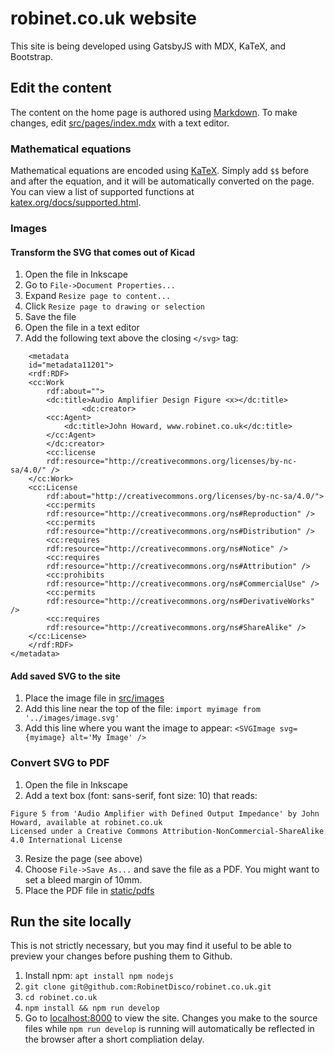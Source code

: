# robinet.co.uk website

This site is being developed using GatsbyJS with MDX, KaTeX, and Bootstrap.

## Edit the content

The content on the home page is authored using [Markdown](https://www.markdownguide.org/). To make changes, edit [src/pages/index.mdx](src/pages/index.mdx) with a text editor.

### Mathematical equations

Mathematical equations are encoded using [KaTeX](https://katex.org/). Simply add `$$` before and after the equation, and it will be automatically converted on the page. You can view a list of supported functions at [katex.org/docs/supported.html](https://katex.org/docs/supported.html).

### Images

#### Transform the SVG that comes out of Kicad

1. Open the file in Inkscape
1. Go to `File->Document Properties...`
1. Expand `Resize page to content...`
1. Click `Resize page to drawing or selection`
1. Save the file
1. Open the file in a text editor
1. Add the following text above the closing `</svg>` tag:

```
    <metadata
    id="metadata11201">
    <rdf:RDF>
    <cc:Work
        rdf:about="">
        <dc:title>Audio Amplifier Design Figure <x></dc:title>
                <dc:creator>
        <cc:Agent>
            <dc:title>John Howard, www.robinet.co.uk</dc:title>
        </cc:Agent>
        </dc:creator>
        <cc:license
        rdf:resource="http://creativecommons.org/licenses/by-nc-sa/4.0/" />
    </cc:Work>
    <cc:License
        rdf:about="http://creativecommons.org/licenses/by-nc-sa/4.0/">
        <cc:permits
        rdf:resource="http://creativecommons.org/ns#Reproduction" />
        <cc:permits
        rdf:resource="http://creativecommons.org/ns#Distribution" />
        <cc:requires
        rdf:resource="http://creativecommons.org/ns#Notice" />
        <cc:requires
        rdf:resource="http://creativecommons.org/ns#Attribution" />
        <cc:prohibits
        rdf:resource="http://creativecommons.org/ns#CommercialUse" />
        <cc:permits
        rdf:resource="http://creativecommons.org/ns#DerivativeWorks" />
        <cc:requires
        rdf:resource="http://creativecommons.org/ns#ShareAlike" />
    </cc:License>
    </rdf:RDF>
</metadata>
```

#### Add saved SVG to the site

1. Place the image file in [src/images](src/images)
2. Add this line near the top of the file: `import myimage from '../images/image.svg'`
3. Add this line where you want the image to appear: `<SVGImage svg={myimage} alt='My Image' />`

### Convert SVG to PDF

1. Open the file in Inkscape
2. Add a text box (font: sans-serif, font size: 10) that reads:

```
Figure 5 from 'Audio Amplifier with Defined Output Impedance' by John Howard, available at robinet.co.uk
Licensed under a Creative Commons Attribution-NonCommercial-ShareAlike 4.0 International License
```

3. Resize the page (see above)
4. Choose `File->Save As...` and save the file as a PDF. You might want to set a bleed margin of 10mm.
5. Place the PDF file in [static/pdfs](static/pdfs)

## Run the site locally

This is not strictly necessary, but you may find it useful to be able to preview your changes before pushing them to Github.

1. Install npm: `apt install npm nodejs`
1. `git clone git@github.com:RobinetDisco/robinet.co.uk.git`
1. `cd robinet.co.uk`
1. `npm install && npm run develop`
1. Go to [localhost:8000](http://localhost:8000) to view the site. Changes you make to the source files while `npm run develop` is running will automatically be reflected in the browser after a short compliation delay.
